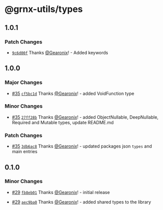 # @grnx-utils/types

## 1.0.1

### Patch Changes

- [`9c6d00f`](https://github.com/Gearonix/grnx-utils/commit/9c6d00f7ab51104d7c7c243f77527474dd2d9804) Thanks [@Gearonix](https://github.com/Gearonix)! - Added keywords

## 1.0.0

### Major Changes

- [#35](https://github.com/Gearonix/grnx-utils/pull/35) [`cf5bc1d`](https://github.com/Gearonix/grnx-utils/commit/cf5bc1d46039e0cf3104c6a6e75c126921414695) Thanks [@Gearonix](https://github.com/Gearonix)! - added VoidFunction type

### Minor Changes

- [#35](https://github.com/Gearonix/grnx-utils/pull/35) [`27ff28b`](https://github.com/Gearonix/grnx-utils/commit/27ff28bea76ffb03e2c079bb7f13341ffc09694b) Thanks [@Gearonix](https://github.com/Gearonix)! - added ObjectNullable, DeepNullable, Required and Mutable types,
  update README.md

### Patch Changes

- [#35](https://github.com/Gearonix/grnx-utils/pull/35) [`3db6ac8`](https://github.com/Gearonix/grnx-utils/commit/3db6ac8f272f810f3b4a86d0ed9a3b15b1653046) Thanks [@Gearonix](https://github.com/Gearonix)! - updated packages json `types` and main entries

## 0.1.0

### Minor Changes

- [#29](https://github.com/Gearonix/grnx-utils/pull/29) [`fb8eb01`](https://github.com/Gearonix/grnx-utils/commit/fb8eb01875ed3e9232fc0c0110e0b4073b5c8c9e) Thanks [@Gearonix](https://github.com/Gearonix)! - initial release

- [#29](https://github.com/Gearonix/grnx-utils/pull/29) [`aec9ba0`](https://github.com/Gearonix/grnx-utils/commit/aec9ba0595d98bb708b89ca3562c2e02d9e0c316) Thanks [@Gearonix](https://github.com/Gearonix)! - added shared types to the library
